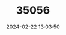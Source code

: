 ---
title: "35056"
category: "Polyscias verrucosa"
draft: false
date: 2024-02-22 13:03:50
languages:
  Tahitian: ["vipe"]
---
